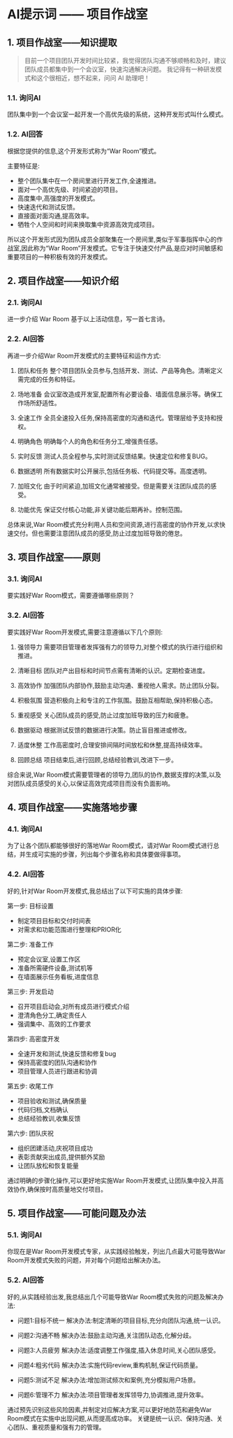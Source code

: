 <!---
markmeta_author: titlwind
markmeta_date: 2023-07-31
markmeta_title: AI提示词 —— 项目作战室
markmeta_categories: ai
markmeta_tags: ai,prompt-engineering
-->
# AI提示词 —— 项目作战室


## 1. 项目作战室——知识提取

> 目前一个项目团队开发时间比较紧，我觉得团队沟通不够顺畅和及时，建议团队成员都集中到一个会议室，快速沟通解决问题。
> 我记得有一种研发模式和这个很相近，想不起来，问问 AI 助理吧！


### 1.1. 询问AI

团队集中到一个会议室一起开发一个高优先级的系统，这种开发形式叫什么模式。


### 1.2. AI回答

根据您提供的信息,这个开发形式称为“War Room”模式。

主要特征是:

- 整个团队集中在一个房间里进行开发工作,全速推进。
- 面对一个高优先级、时间紧迫的项目。
- 高度集中,高强度的开发模式。
- 快速迭代和测试反馈。
- 直接面对面沟通,提高效率。
- 牺牲个人空间和时间来换取集中资源高效完成项目。

所以这个开发形式因为团队成员全部聚集在一个房间里,类似于军事指挥中心的作战室,因此称为“War Room”开发模式。它专注于快速交付产品,是应对时间敏感和重要项目的一种积极有效的开发模式。


## 2. 项目作战室——知识介绍

### 2.1. 询问AI

进一步介绍 War Room
基于以上活动信息，写一首七言诗。

### 2.2. AI回答

再进一步介绍War Room开发模式的主要特征和运作方式:

1. 团队和任务
整个项目团队全员参与,包括开发、测试、产品等角色。清晰定义需完成的任务和特征。

2. 场地准备
会议室改造成开发室,配置所有必要设备、墙面信息展示等。确保工作场所舒适性。

3. 全速工作
全员全速投入任务,保持高密度的沟通和迭代。管理层给予支持和授权。

4. 明确角色
明确每个人的角色和任务分工,增强责任感。

5. 实时反馈
测试人员全程参与,实时测试反馈结果。快速定位和修复BUG。

6. 数据透明
所有数据实时公开展示,包括任务板、代码提交等。高度透明。

7. 加班文化
由于时间紧迫,加班文化通常被接受。但是需要关注团队成员的感受。

8. 功能优先
保证交付核心功能,非关键功能后期再补。控制范围。

总体来说,War Room模式充分利用人员和空间资源,进行高密度的协作开发,以求快速交付。但也需要注意团队成员的感受,防止过度加班导致的倦怠。



## 3. 项目作战室——原则

### 3.1. 询问AI

要实践好War Room模式，需要遵循哪些原则？


### 3.2. AI回答

要实践好War Room开发模式,需要注意遵循以下几个原则:

1. 强领导力
需要项目管理者发挥强有力的领导力,对整个模式的执行进行组织和推进。

2. 清晰目标
团队对产出目标和时间节点需有清晰的认识。定期检查进度。

3. 高效协作
加强团队内部协作,鼓励主动沟通、重视他人需求。防止团队分裂。

4. 积极氛围
营造积极向上和专注的工作氛围。鼓励互相帮助,保持积极心态。

5. 重视感受
关心团队成员的感受,防止过度加班导致的压力和疲惫。

6. 数据驱动
根据测试反馈的数据进行决策。防止盲目推进或修改。

7. 适度休整
工作高密度时,合理安排间隔时间放松和休整,提高持续效率。

8. 回顾总结
项目结束后,进行回顾,总结经验教训,改进下一步。

综合来说,War Room模式需要管理者的领导力,团队的协作,数据支撑的决策,以及对团队成员感受的关心,以保证高效完成项目而没有负面影响。



## 4. 项目作战室——实施落地步骤

### 4.1. 询问AI

为了让各个团队都能够很好的落地War Room模式，请对War Room模式进行总结，并生成可实施的步骤，列出每个步骤名称和具体要做得事项。


### 4.2. AI回答

好的,针对War Room开发模式,我总结出了以下可实施的具体步骤:

第一步: 目标设置

- 制定项目目标和交付时间表
- 对需求和功能范围进行整理和PRIOR化


第二步: 准备工作

- 预定会议室,设置工作区
- 准备所需硬件设备,测试机等
- 在墙面展示任务看板,进度信息


第三步: 开发启动

- 召开项目启动会,对所有成员进行模式介绍
- 澄清角色分工,确定责任人
- 强调集中、高效的工作要求


第四步: 高密度开发

- 全速开发和测试,快速反馈和修复bug
- 保持高密度的团队沟通和协作
- 项目管理人员进行跟进和协调


第五步: 收尾工作

- 项目验收和测试,确保质量
- 代码归档,文档确认
- 总结经验教训,收集反馈

第六步: 团队庆祝

- 组织团建活动,庆祝项目成功
- 表彰贡献突出成员,提供额外奖励
- 让团队放松和恢复能量

通过明确的步骤化操作,可以更好地实施War Room开发模式,让团队集中投入并高效协作,确保按时高质量地交付项目。




## 5. 项目作战室——可能问题及办法

### 5.1. 询问AI

你现在是War Room开发模式专家，从实践经验触发，列出几点最大可能导致War Room开发模式失败的问题，并对每个问题给出解决办法。


### 5.2. AI回答

好的,从实践经验出发,我总结出几个可能导致War Room模式失败的问题及解决办法:

- 问题1:目标不统一
解决办法:制定清晰的项目目标,充分向团队沟通,统一认识。

- 问题2:沟通不畅
解决办法:鼓励主动沟通,关注团队动态,化解分歧。

- 问题3:人员疲劳
解决办法:适度调整工作强度,插入休息时间,关心团队感受。

- 问题4:粗劣代码
解决办法:实施代码review,重构机制,保证代码质量。

- 问题5:测试不足
解决办法:增加测试频次和案例,充分模拟用户场景。

- 问题6:管理不力
解决办法:项目管理者发挥领导力,协调推进,提升效率。

通过预先识别这些风险因素,并制定对应解决方案,可以更好地防范和避免War Room模式在实施中出现问题,从而提高成功率。
关键是统一认识、保持沟通、关心团队、重视质量和强有力的管理。

